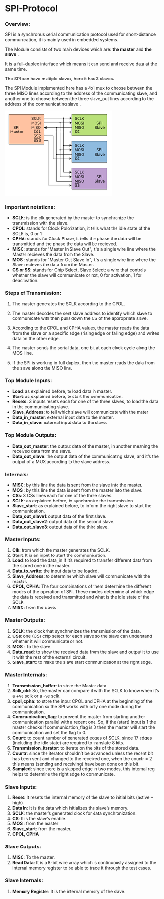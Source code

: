 # SPI-Protocol
### Overview:
SPI is a synchronus serial communication protocol used for short-distance communication, it is mainly used in embedded systems.

The Module consists of two main devices which are: **the master** and **the slave** .

It is a full–duplex interface which means it can send and receive data at the same time.

The SPI can have multiple slaves, here it has 3 slaves.

The SPI Module implemented here has a 4x1 mux to choose between the three MISO lines according to the address of the communicating slave,
        and another one to choose between the three slave_out lines according to the address of the communicating slave .

![img](https://github.com/Passant-Abdelgalil/SPI-Protocol/blob/master/images/350px-SPI_three_slaves.svg.png?raw=true)

### Important notations:
- **SCLK**: is the clk generated by the master to synchronize the transmission with the slave.
- **CPOL**: stands for Clock Polorization, it tells what the idle state of the SCLK is, 0 or 1
- **CPHA**: stands for Clock Phase, it tells the phase the data will be transmitted and the phase the data will be recieved.
- **MISO**: stands for "Master In Slave Out", it's a single wire line where the Master recieves the data from the Slave.
- **MOSI**: stands for "Master Out Slave In", it's a single wire line where the Slave recieves the data from the Master.
- **CS or SS**: stands for Chip Select, Slave Select: a wire that controls whether the slave will communicate or not, 0 for activation, 1 for deactivation. 


### Steps of Transmission:
1. The master generates the SCLK according to the CPOL.

2. The master decodes the sent slave address to identify which slave to communicate with then pulls down the CS of the appropriate slave.

3. According to the CPOL and CPHA values, the master reads the data from the slave on a specific edge (rising edge or falling edge) and writes data on the other edge.

4. The master sends the serial data, one bit at each clock cycle along the MOSI line.

5. If the SPI is working in full duplex, then the master reads the data from the slave along the MISO line.

### Top Module Inputs:  
-	**Load**: as explained before, to load data in master.
-	**Start**: as explained before, to start the communication.
-	**Resets**: 3 inputs resets each for one of the three slaves, to load the data in the communicating slave.
-	**Slave_Address**: to tell which slave will communicate with the mater
-	**Data_in_master**: external input data to the master.
-	**Data_in_slave**: external input data to the slave.

### Top Module Outputs:
-	**Data_out_master**: the output data of the master, in another meaning the received data from the slave.
-	**Data_out_slave**: the output data of the communicating slave, and it’s the output of a MUX according to the slave address.

### Internals:
-	**MISO**: by this line the data is sent from the slave into the master.
-	**MOSI**: by this line the data is sent from the master into the slave.
-	**CSs**: 3 CSs lines each for one of the three slaves.
-	**SCLK**: as explained before, to synchronize the transmission.
-	**Slave_start**: as explained before, to inform the right slave to start the communication.
-	**Data_out_slave1**: output data of the first slave.
-	**Data_out_slave2**: output data of the second slave.
-	**Data_out_slave3**: output data of the third slave.



### Master Inputs:
1.	**Clk**: from which the master generates the SCLK.
2.	**Start**: It is an input to start the communication.
3.	**Load**: to load the data_in if it’s required to transfer different data from the stored one in the master.
4.	**Data_to_write**: the input data to be loaded.
5.	**Slave_Address**: to determine which slave will communicate with the master.
6.	**CPOL, CPHA**: The four combinations of them determine the different modes of the operation of SPI.
                    These modes determine at which edge the data is received and transmitted and what is the idle state of the SCLK.
7.	**MISO**: from the slave.


### Master Outputs:
1.	**SCLK**: the clock that synchronizes the transmission of the data.
2.	**CSs**: one (CS) chip select for each slave so the slave can understand whether it will communicate or not.
3.	**MOSI**: To the slave.
4.	**Data_read**: to show the received data from the slave and output it to use it with the rest of the external circuit.
5.	**Slave_start**: to make the slave start communication at the right edge.

### Master Internals:
1.	**Transmission_buffer**: to store the Master data.
2.	**Sclk_old**: So, the master can compare it with the SCLK to know when it’s a +ve sclk or a -ve sclk.
3.	**cpol, cpha**: to store the input CPOL and CPHA at the beginning of the communication so the SPI works with only one mode during the communication.
4.	**Communication_flag**: to prevent the master from starting another communication parallel with a recent one.
         So, if the (start) input is 1 the master checks if communication_flag is 0 then the master will start the communication and set the flag to 0.
5.	**Count**: to count number of generated edges of SCLK, since 17 edges (including the idle state) are required to translate 8 bits.
6.	**Transmission_iterator**: to iterate on the bits of the stored data.
7.	**Countr**: since the iterator shouldn’t be advanced unless the recent bit has been sent and changed to the received one,
                when the countr = 2 this means (sending and receiving) have been done on this bit.
8.	**Sampled**: since there is a skipped edge in two modes, this internal reg helps to determine the right edge to communicate.


### Slave Inputs:
1.	**Reset**: It resets the internal memory of the slave to initial bits (active – high).
2.	**Data In**: It is the data which initializes the slave’s memory.
3.	**SCLK**: the master’s generated clock for data synchronization.
4.	**CS**: It is the slave’s enable.
5.	**MOSI**: from the master
6.	**Slave_start**: from the master.
8.	**CPOL, CPHA** 


### Slave Outputs:
1.	**MISO**: To the master.
2.	**Read Data**: It is a 8-bit wire array which is continuously assigned to the internal memory register to be able to trace it through the test cases.



### Slave Internals:
1.	**Memory Register**: It is the internal memory of the slave.

